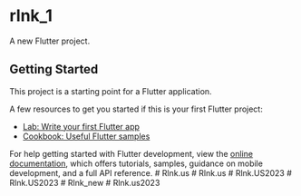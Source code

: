 # rlnk_1

A new Flutter project.

## Getting Started

This project is a starting point for a Flutter application.

A few resources to get you started if this is your first Flutter project:

- [Lab: Write your first Flutter app](https://docs.flutter.dev/get-started/codelab)
- [Cookbook: Useful Flutter samples](https://docs.flutter.dev/cookbook)

For help getting started with Flutter development, view the
[online documentation](https://docs.flutter.dev/), which offers tutorials,
samples, guidance on mobile development, and a full API reference.
#   R l n k . u s  
 #   R l n k . u s  
 #   R l n k . U S 2 0 2 3  
 #   R l n k . U S 2 0 2 3  
 #   R l n k _ n e w  
 #   R l n k . u s 2 0 2 3  
 